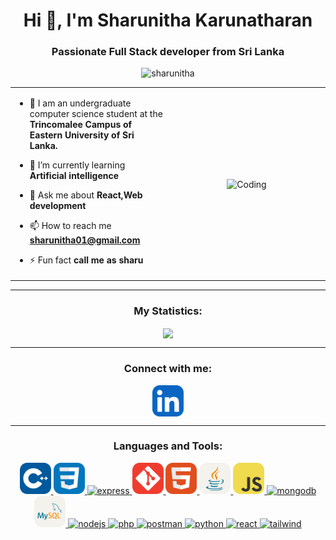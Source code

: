 <h1 align="center">Hi 👋, I'm Sharunitha Karunatharan</h1>
<h3 align="center">Passionate Full Stack developer from Sri Lanka</h3>

<p align="center"> <img src="https://komarev.com/ghpvc/?username=sharunitha&label=Profile%20views&color=0e75b6&style=flat" alt="sharunitha" /> </p>

<table align="center">
<tr border="none">
<td width="50%" align="left">

- 🔭 I am an undergraduate computer science student at the **Trincomalee Campus of Eastern University of Sri Lanka.**

- 🌱 I’m currently learning **Artificial intelligence**

- 💬 Ask me about **React,Web development**

- 📫 How to reach me **sharunitha01@gmail.com**

- ⚡ Fun fact **call me as sharu**

</td>
<td width="50%" align="center">

  <img align="center" alt="Coding" width="450" src="https://repository-images.githubusercontent.com/588181932/e36ec678-7984-4cdd-8e4c-a3932772ff8e">

  
  </td>
</tr>
</table>

---

<h3 align="center">My Statistics:</h3>

  

   <p align="center"><img align="center" src="https://github-readme-stats.vercel.app/api/top-langs?username=sharunitha&theme=dark&hide_border=false&no-bg=true&no-frame=true&langs_count=10" /></p>


---


<h3 align="center">Connect with me:</h3>
<p align="center">
<a href="https://linkedin.com/in/sharunitha01" target="blank"><img align="center" src="https://raw.githubusercontent.com/tandpfun/skill-icons/main/icons/LinkedIn.svg" alt="sharunitha01" height="50" width="50" /></a>
</p>

---

<h3 align="center">Languages and Tools:</h3>
<p align="center"> <a href="https://www.w3schools.com/cpp/" target="_blank" rel="noreferrer"> <img src="https://raw.githubusercontent.com/tandpfun/skill-icons/main/icons/CPP.svg" alt="cplusplus" width="50" height="50"/> </a> <a href="https://www.w3schools.com/css/" target="_blank" rel="noreferrer"> <img src="https://raw.githubusercontent.com/tandpfun/skill-icons/main/icons/CSS.svg" alt="css3" width="50" height="50"/> </a> <a href="https://expressjs.com" target="_blank" rel="noreferrer"> <img src="https://raw.githubusercontent.com/Scar1109/skill-icons/main/icons/ExpressJS-Light.svg" alt="express" width="50" height="50"/> </a> <a href="https://git-scm.com/" target="_blank" rel="noreferrer"> <img src="https://raw.githubusercontent.com/tandpfun/skill-icons/main/icons/Git.svg" alt="git" width="50" height="50"/> </a> <a href="https://www.w3.org/html/" target="_blank" rel="noreferrer"> <img src="https://raw.githubusercontent.com/tandpfun/skill-icons/main/icons/HTML.svg" alt="html5" width="50" height="50"/> </a> <a href="https://www.java.com" target="_blank" rel="noreferrer"> <img src="https://raw.githubusercontent.com/tandpfun/skill-icons/main/icons/Java-Light.svg" alt="java" width="50" height="50"/> </a> <a href="https://developer.mozilla.org/en-US/docs/Web/JavaScript" target="_blank" rel="noreferrer"> <img src="https://raw.githubusercontent.com/tandpfun/skill-icons/main/icons/JavaScript.svg" alt="javascript" width="50" height="50"/> </a> <a href="https://www.mongodb.com/" target="_blank" rel="noreferrer"> <img src="https://raw.githubusercontent.com/Scar1109/skill-icons/main/icons/MongoDB.svg" alt="mongodb" width="50" height="50"/> </a> <a href="https://www.mysql.com/" target="_blank" rel="noreferrer"> <img src="https://raw.githubusercontent.com/tandpfun/skill-icons/main/icons/MySQL-Light.svg" alt="mysql" width="50" height="50"/> </a> <a href="https://nodejs.org" target="_blank" rel="noreferrer"> <img src="https://raw.githubusercontent.com/Scar1109/skill-icons/main/icons/NodeJS-Light.svg" alt="nodejs" width="50" height="50"/> </a> <a href="https://www.php.net" target="_blank" rel="noreferrer"> <img src="https://raw.githubusercontent.com/Scar1109/skill-icons/Scar1109/icons/PHP-Light.svg" alt="php" width="50" height="50"/> </a> <a href="https://postman.com" target="_blank" rel="noreferrer"> <img src="https://raw.githubusercontent.com/Scar1109/skill-icons/main/icons/Postman.svg" alt="postman" width="50" height="50"/> </a> <a href="https://www.python.org" target="_blank" rel="noreferrer"> <img src="https://raw.githubusercontent.com/Scar1109/skill-icons/main/icons/Python-Light.svg" alt="python" width="50" height="50"/> </a> <a href="https://reactjs.org/" target="_blank" rel="noreferrer"> <img src="https://raw.githubusercontent.com/Scar1109/skill-icons/main/icons/React-Light.svg" alt="react" width="50" height="50"/> </a> <a href="https://tailwindcss.com/" target="_blank" rel="noreferrer"> <img src="https://raw.githubusercontent.com/Scar1109/skill-icons/main/icons/TypeScript.svg" alt="tailwind" width="50" height="50"/> </a> </p>




